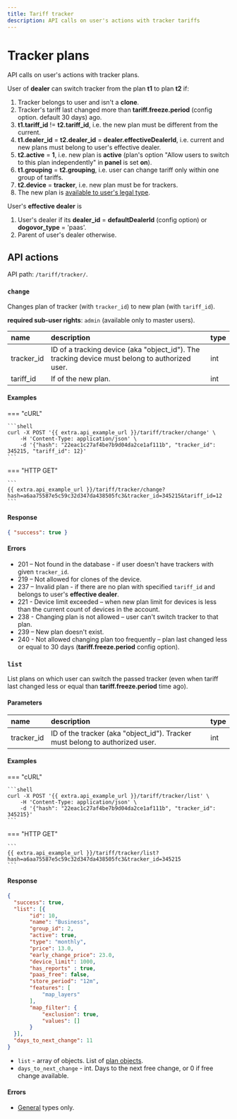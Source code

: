 ```yaml
---
title: Tariff tracker
description: API calls on user's actions with tracker tariffs
---
```


# Tracker plans

API calls on user's actions with tracker plans.

User of **dealer** can switch tracker from the plan **t1** to plan **t2** if:

1. Tracker belongs to user and isn't a **clone**.
2. Tracker's tariff last changed more than **tariff.freeze.period** (config option. default 30 days) ago.
3. **t1.tariff_id** != **t2.tariff_id**, i.e. the new plan must be different from the current.
4. **t1.dealer_id** = **t2.dealer_id** = **dealer.effectiveDealerId**, i.e. current and new plans must belong to user's effective dealer.
5. **t2.active** = **1**, i.e. new plan is **active** (plan's option "Allow users to switch to this plan independently" in **panel** is set **on**).
6. **t1.grouping** = **t2.grouping**, i.e. user can change tariff only within one group of tariffs.
7. **t2.device** = **tracker**, i.e. new plan must be for trackers.
8. The new plan is [available to user's legal type](/backend-api/resources/billing/tariff/index.md#plan).

User's **effective dealer** is

1. User's dealer if its **dealer_id** = **defaultDealerId** (config option) or **dogovor_type** = 'paas'.
2. Parent of user's dealer otherwise.


## API actions

API path: `/tariff/tracker/`.

### `change`

Changes plan of tracker (with `tracker_id`) to new plan (with `tariff_id`).

**required sub-user rights**: `admin` (available only to master users).

| name       | description                                                                                    | type |
| :--------- | :--------------------------------------------------------------------------------------------- | :--- |
| tracker_id | ID of a tracking device (aka "object_id"). The tracking device must belong to authorized user. | int  |
| tariff_id  | If of the new plan.                                                                            | int  |

#### Examples

=== "cURL"

    ```shell
    curl -X POST '{{ extra.api_example_url }}/tariff/tracker/change' \
        -H 'Content-Type: application/json' \
        -d '{"hash": "22eac1c27af4be7b9d04da2ce1af111b", "tracker_id": 345215, "tariff_id": 12}'
    ```

=== "HTTP GET"

    ```
    {{ extra.api_example_url }}/tariff/tracker/change?hash=a6aa75587e5c59c32d347da438505fc3&tracker_id=345215&tariff_id=12
    ```

#### Response

```json
{ "success": true }
```

#### Errors

* 201 – Not found in the database - if user doesn't have trackers with given `tracker_id`.
* 219 – Not allowed for clones of the device.
* 237 – Invalid plan - if there are no plan with specified `tariff_id` and belongs to user's **effective dealer**.
* 221 - Device limit exceeded – when new plan limit for devices is less than the current count of devices in the account.
* 238 - Changing plan is not allowed – user can't switch tracker to that plan.
* 239 – New plan doesn't exist.
* 240 - Not allowed changing plan too frequently – plan last changed less or equal to 30 days (**tariff.freeze.period** config option).


### `list`

List plans on which user can switch the passed tracker (even when tariff last changed less or equal than **tariff.freeze.period** time ago).

#### Parameters

| name       | description                                                                  | type |
|:-----------|:-----------------------------------------------------------------------------|:-----|
| tracker_id | ID of the tracker (aka "object_id"). Tracker must belong to authorized user. | int  |

#### Examples

=== "cURL"

    ```shell
    curl -X POST '{{ extra.api_example_url }}/tariff/tracker/list' \
        -H 'Content-Type: application/json' \
        -d '{"hash": "22eac1c27af4be7b9d04da2ce1af111b", "tracker_id": 345215}'
    ```

=== "HTTP GET"

    ```
    {{ extra.api_example_url }}/tariff/tracker/list?hash=a6aa75587e5c59c32d347da438505fc3&tracker_id=345215
    ```

#### Response

```json
{
  "success": true,
  "list": [{
       "id": 10,
       "name": "Business",
       "group_id": 2,
       "active": true,
       "type": "monthly",
       "price": 13.0,
       "early_change_price": 23.0,
       "device_limit": 1000,
       "has_reports" : true,
       "paas_free": false,
       "store_period": "12m",
       "features": [
           "map_layers"
       ],
       "map_filter": {
           "exclusion": true,
           "values": []
       }
  }],
  "days_to_next_change": 11
}
```

* `list` - array of objects. List of [plan objects](/backend-api/resources/billing/tariff/index.md#plan-object).
* `days_to_next_change` - int. Days to the next free change, or 0 if free change available.

#### Errors

* [General](../../../getting-started/introduction.md#error-codes) types only.
